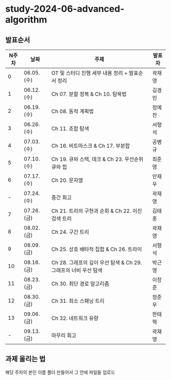 # study-2024-06-advanced-algorithm

## 발표순서

| N주차 | 날짜        | 주제                                                            | 발표자 |
| ----- | ----------- | --------------------------------------------------------------- | ------ |
| 0     | 06.05. (수) | OT 및 스터디 진행 세부 내용 정리 + 발표순서 정리                | 곽재영 |
| 1     | 06.12. (수) | Ch 07. 분할 정복 & Ch 10. 탐욕법                                | 김경민 |
| 2     | 06.19. (수) | Ch 08. 동적 계획법                                              | 정예찬 |
| 3     | 06.26. (수) | Ch 11. 조합 탐색                                                | 서형석 |
| 4     | 07.03. (수) | Ch 16. 비트마스크 & Ch 17. 부분합                               | 공병규 |
| 5     | 07.10. (수) | Ch 19. 큐와 스택, 데크 & Ch 23. 우선순위 큐와 힙                | 최준영 |
| 6     | 07.17. (수) | Ch 20. 문자열                                                   | 안재우 |
| -     | 07.24. (수) | 중간 회고                                                       | 곽재영 |
| 7     | 07.26. (금) | Ch 21. 트리의 구현과 순회 & Ch 22. 이진 검색 트리               | 김태훈 |
| 8     | 08.02. (금) | Ch 24. 구간 트리                                                | 곽재영 |
| 9     | 08.09. (금) | Ch 25. 상호 배타적 집합 & Ch 26. 트라이                         | 서형석 |
| 10    | 08.16. (금) | Ch 28. 그래프의 깊이 우선 탐색 & Ch 29. 그래프의 너비 우선 탐색 | 박근영 |
| 11    | 08.23. (금) | Ch 30. 최단 경로 알고리즘                                       | 이창준 |
| 12    | 08.30. (금) | Ch 31. 최소 스패닝 트리                                         | 정준우 |
| 13    | 09.06. (금) | Ch 32. 네트워크 유량                                            | 한태혁 |
| -     | 09.13. (금) | 마무리 회고                                                     | 곽재영 |

## 과제 올리는 법

해당 주차의 본인 이름 폴더 만들어서 그 안에 파일들 업로드
